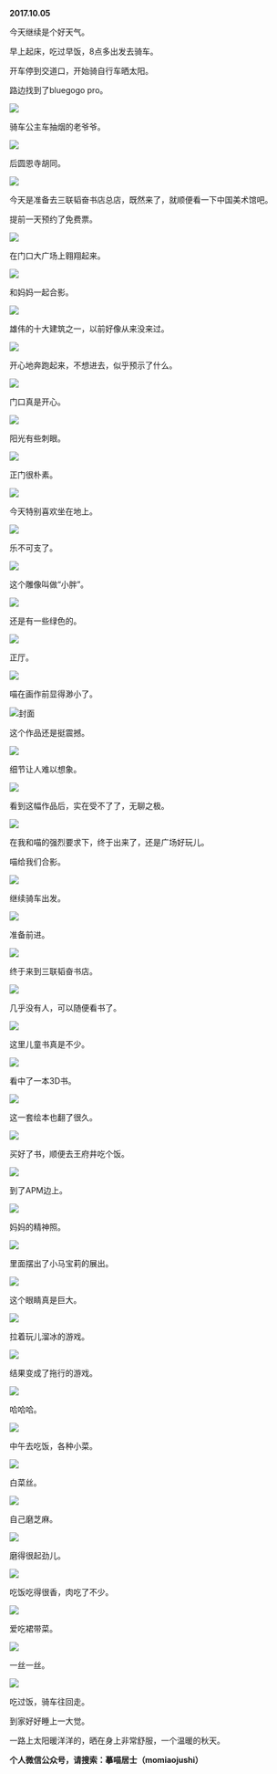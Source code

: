 
          
**2017.10.05**

今天继续是个好天气。

早上起床，吃过早饭，8点多出发去骑车。

开车停到交道口，开始骑自行车晒太阳。

路边找到了bluegogo pro。


![](https://mmbiz.qlogo.cn/mmbiz_jpg/uDI3FLln00ZEoUu7Q1349gI0bz1p0ZElYaVdLc9PWv2CcOdNaxNHOA4gTPiaZfpXNwhoj1k9D4ae0qlCZcL3CSA/0?wx_fmt=jpeg)


骑车公主车抽烟的老爷爷。


![](https://mmbiz.qlogo.cn/mmbiz_jpg/uDI3FLln00ZEoUu7Q1349gI0bz1p0ZEla1OC5GrJEwHrzYdV27RCF5xicM0cdHYc2rsW3WsJldzYTHQMGPMpfZw/0?wx_fmt=jpeg)


后圆恩寺胡同。


![](https://mmbiz.qlogo.cn/mmbiz_jpg/uDI3FLln00ZEoUu7Q1349gI0bz1p0ZEl3QH72eGjaQF4WKAY9VhentQqARpExz4KotWdhzHiamLpraoEeIZLlUA/0?wx_fmt=jpeg)


今天是准备去三联韬奋书店总店，既然来了，就顺便看一下中国美术馆吧。

提前一天预约了免费票。


![](https://mmbiz.qlogo.cn/mmbiz_jpg/uDI3FLln00ZEoUu7Q1349gI0bz1p0ZElgAg0iaVndz4ibwK4RX1QmOKj6DibUr3ZgVQzjvw5OPc1DEDsyYRuP55MA/0?wx_fmt=jpeg)


在门口大广场上翱翔起来。


![](https://mmbiz.qlogo.cn/mmbiz_jpg/uDI3FLln00ZEoUu7Q1349gI0bz1p0ZEldjkCiaFH4KYFeXibWu3rBCzgiaibBt7XQsoHwHkU6f3ntXV1Aquzn3ib5wg/0?wx_fmt=jpeg)


和妈妈一起合影。


![](https://mmbiz.qlogo.cn/mmbiz_jpg/uDI3FLln00ZEoUu7Q1349gI0bz1p0ZElufkekqk0T3tl5noQGticNrkkxyxDTgzGDcPNFyZUrfuXrIlFgzJZayQ/0?wx_fmt=jpeg)


雄伟的十大建筑之一，以前好像从来没来过。


![](https://mmbiz.qlogo.cn/mmbiz_jpg/uDI3FLln00ZEoUu7Q1349gI0bz1p0ZElz7mibjGmWurgOzdQu1c8WskHKFbxWficQFaDOibl72ibU0q0ibVe5tqnKRQ/0?wx_fmt=jpeg)


开心地奔跑起来，不想进去，似乎预示了什么。


![](https://mmbiz.qlogo.cn/mmbiz_jpg/uDI3FLln00ZEoUu7Q1349gI0bz1p0ZElJXmnvviaUhgKfcISOF8LXOmkE4s1HevkThXRgNcUXFrGNH67x99xR9Q/0?wx_fmt=jpeg)


门口真是开心。


![](https://mmbiz.qlogo.cn/mmbiz_jpg/uDI3FLln00ZEoUu7Q1349gI0bz1p0ZElobpUxVSV4AIuulqiaYHuibFu3MxvpUYObNPlH4oekpIIWJHm4A8iccdtg/0?wx_fmt=jpeg)


阳光有些刺眼。


![](https://mmbiz.qlogo.cn/mmbiz_jpg/uDI3FLln00ZEoUu7Q1349gI0bz1p0ZEl7vQtK4zCM8iadRF6MpAbxhyvOrFaFsIZ1IPQwia5WWQvLmh70Bkc951A/0?wx_fmt=jpeg)


正门很朴素。


![](https://mmbiz.qlogo.cn/mmbiz_jpg/uDI3FLln00ZEoUu7Q1349gI0bz1p0ZElH6lvEYYQHn7zWLyia4B1AaJDLWQETfNnDQqv4Mr65j7Ticq5iaGGfvfFQ/0?wx_fmt=jpeg)


今天特别喜欢坐在地上。


![](https://mmbiz.qlogo.cn/mmbiz_jpg/uDI3FLln00ZEoUu7Q1349gI0bz1p0ZElm6FcFeiah6Yyl74olON8IQbbH1ckatEHPHCWRDHzSB9C4pjWZjdqUqg/0?wx_fmt=jpeg)


乐不可支了。


![](https://mmbiz.qlogo.cn/mmbiz_jpg/uDI3FLln00ZEoUu7Q1349gI0bz1p0ZEldZJwmibZnEjLcgZUwty8dibehJNs4svmLZltVOItTZmJGwpD9PnETDUw/0?wx_fmt=jpeg)


这个雕像叫做“小胖”。


![](https://mmbiz.qlogo.cn/mmbiz_jpg/uDI3FLln00ZEoUu7Q1349gI0bz1p0ZElKbLO9ts5rZX1wET1Rtf59qBe3Eofiaj1QvIM9Nptqnxpb51ibic095vOA/0?wx_fmt=jpeg)


还是有一些绿色的。


![](https://mmbiz.qlogo.cn/mmbiz_jpg/uDI3FLln00ZEoUu7Q1349gI0bz1p0ZElLM6QhUXT5sa2UBMceBmuqqcDIlvyfX8eJW9nOmtOyB2BISCib3rwupg/0?wx_fmt=jpeg)


正厅。


![](https://mmbiz.qlogo.cn/mmbiz_jpg/uDI3FLln00ZEoUu7Q1349gI0bz1p0ZElIguHXtgHpOb384Fa0s7aicnfSnp5OVQJb5X5jORuS1TJgd1ic2QG2Dibg/0?wx_fmt=jpeg)


喵在画作前显得渺小了。


![](https://mmbiz.qlogo.cn/mmbiz_jpg/uDI3FLln00ZEoUu7Q1349gI0bz1p0ZElXc38J595bhCAJka7rRLJ1ffiakibhFZ2YfpH5Rib6lrOKRfAbZbVBPLPw/0?wx_fmt=jpeg)封面


这个作品还是挺震撼。


![](https://mmbiz.qlogo.cn/mmbiz_jpg/uDI3FLln00ZEoUu7Q1349gI0bz1p0ZElMcdCv0q5CjcXRRW44wDs3zv8XPJzT2fMJTtiaQ8wjh2Zynujicibs7ZLA/0?wx_fmt=jpeg)


细节让人难以想象。


![](https://mmbiz.qlogo.cn/mmbiz_jpg/uDI3FLln00ZEoUu7Q1349gI0bz1p0ZElsr5P3p9ygCCQaak3IgbCpIvZfz9iabibef6YLANtDOicgicGEbNzXOHMHw/0?wx_fmt=jpeg)


看到这幅作品后，实在受不了了，无聊之极。


![](https://mmbiz.qlogo.cn/mmbiz_jpg/uDI3FLln00ZEoUu7Q1349gI0bz1p0ZElngyCCgGIoLZMRia0Mq4ibPgyN4K9ljZCI4Gh9EIb2mPdib6yE8XtlRZvA/0?wx_fmt=jpeg)


在我和喵的强烈要求下，终于出来了，还是广场好玩儿。

喵给我们合影。


![](https://mmbiz.qlogo.cn/mmbiz_jpg/uDI3FLln00ZEoUu7Q1349gI0bz1p0ZEl34yDGAic3t6HTvQ18KyKJz6I8WeibuvQzkP2Q3LsuIVYw9s8poFZIojQ/0?wx_fmt=jpeg)


继续骑车出发。


![](https://mmbiz.qlogo.cn/mmbiz_jpg/uDI3FLln00ZEoUu7Q1349gI0bz1p0ZEl74dW53NibP4pibdBfoDGngGeLduPTU04okV1qB1icL999Kh29hcLVb56Q/0?wx_fmt=jpeg)


准备前进。


![](https://mmbiz.qlogo.cn/mmbiz_jpg/uDI3FLln00ZEoUu7Q1349gI0bz1p0ZElKQKJpialdBveRH75fvCJ92y1JsmdavWBkpH0Z97hCRZxU6JPBeWA9ow/0?wx_fmt=jpeg)


终于来到三联韬奋书店。


![](https://mmbiz.qlogo.cn/mmbiz_jpg/uDI3FLln00ZEoUu7Q1349gI0bz1p0ZElt4DGEnG5nP1YpkmPRMO8dRZNnMbzvnPqGeRxWNbvV5XX6bC7OaChyw/0?wx_fmt=jpeg)


几乎没有人，可以随便看书了。


![](https://mmbiz.qlogo.cn/mmbiz_jpg/uDI3FLln00ZEoUu7Q1349gI0bz1p0ZEl4UaPbJ9X4KMefYEsp7HPH469X9QZbvvyriasiaIJq6FWEkVd3of1oCcg/0?wx_fmt=jpeg)


这里儿童书真是不少。


![](https://mmbiz.qlogo.cn/mmbiz_jpg/uDI3FLln00ZEoUu7Q1349gI0bz1p0ZElG4ibIpxGHObha8V2AZ88ZdmXk7h3M8pmTRJS8o1iafiaNs1nMf576nKyA/0?wx_fmt=jpeg)


看中了一本3D书。


![](https://mmbiz.qlogo.cn/mmbiz_jpg/uDI3FLln00ZEoUu7Q1349gI0bz1p0ZElOplsGqdcrfKeMyygGToAM6cJZy6cJR8GTJecLIN58juhL9ZbuqVic8w/0?wx_fmt=jpeg)


这一套绘本也翻了很久。


![](https://mmbiz.qlogo.cn/mmbiz_jpg/uDI3FLln00ZEoUu7Q1349gI0bz1p0ZEl02hmoTXpuZGew4jI6I0E0NtK8BIf8EFvicWs9ZIsT5EAlPhoq2Y3NdA/0?wx_fmt=jpeg)


买好了书，顺便去王府井吃个饭。


![](https://mmbiz.qlogo.cn/mmbiz_jpg/uDI3FLln00ZEoUu7Q1349gI0bz1p0ZElOibL7icgEjUZvG84AMWqEUDLlKOVPlTKQGjicFwA7bEmN8sGrP3FuJheQ/0?wx_fmt=jpeg)


到了APM边上。


![](https://mmbiz.qlogo.cn/mmbiz_jpg/uDI3FLln00ZEoUu7Q1349gI0bz1p0ZEl2yEeuQ5icuPic7Aqib6qLoYGDahZHXcpiacIloPv1Tnses0B2kZ1YvgibBw/0?wx_fmt=jpeg)


妈妈的精神照。


![](https://mmbiz.qlogo.cn/mmbiz_jpg/uDI3FLln00ZEoUu7Q1349gI0bz1p0ZElkXHHicNzfic5AANx8a9GodtsbAjicoPY2rkU8pOcOJHHnEKV4eLXwh4Rw/0?wx_fmt=jpeg)


里面摆出了小马宝莉的展出。


![](https://mmbiz.qlogo.cn/mmbiz_jpg/uDI3FLln00ZEoUu7Q1349gI0bz1p0ZElbXKYdcLa5u6mrflbCZlgQVpQGgVib0qO09N2ibicUg0ed7xwANylsOPhQ/0?wx_fmt=jpeg)


这个眼睛真是巨大。


![](https://mmbiz.qlogo.cn/mmbiz_jpg/uDI3FLln00ZEoUu7Q1349gI0bz1p0ZElXEk2yAfFGQbgStPk3JeAc5SyVEs2BooDzichTBuIhiacIlTIhm3TfQpQ/0?wx_fmt=jpeg)


拉着玩儿溜冰的游戏。


![](https://mmbiz.qlogo.cn/mmbiz_jpg/uDI3FLln00ZEoUu7Q1349gI0bz1p0ZElEVGrVnZObBdZSBtWyiauibCUTTtBGraolQLZfib1eme3LzRlsljdictlDQ/0?wx_fmt=jpeg)


结果变成了拖行的游戏。


![](https://mmbiz.qlogo.cn/mmbiz_jpg/uDI3FLln00ZEoUu7Q1349gI0bz1p0ZElpJPcFtibvqvHLmhsibGNEFs3icv4Jhgn5hMarS8sygEabmgr67p3q6ndw/0?wx_fmt=jpeg)


哈哈哈。


![](https://mmbiz.qlogo.cn/mmbiz_jpg/uDI3FLln00ZEoUu7Q1349gI0bz1p0ZElkRqEwsmpHrCt0Kko8rQGHvjpWhCicb9bdrpA7xD2SyV97icbprluqdOA/0?wx_fmt=jpeg)


中午去吃饭，各种小菜。


![](https://mmbiz.qlogo.cn/mmbiz_jpg/uDI3FLln00ZEoUu7Q1349gI0bz1p0ZElxaSnk3brQRhhUcUsBvpokrlKcP8o1CgBBfA2ibFxy2vwOC32xffp7Sg/0?wx_fmt=jpeg)


白菜丝。


![](https://mmbiz.qlogo.cn/mmbiz_jpg/uDI3FLln00ZEoUu7Q1349gI0bz1p0ZEllG2wpfR4jL3C78Py2rjPiaNHcscBbPufpoNrw5gZL1reuGuIW6fLYrA/0?wx_fmt=jpeg)


自己磨芝麻。


![](https://mmbiz.qlogo.cn/mmbiz_jpg/uDI3FLln00ZEoUu7Q1349gI0bz1p0ZElXsxGiaAqBHwnZKxI6yCibvjrEpM1x5yF7f879AaYwIyNXlTzlQJT0e6A/0?wx_fmt=jpeg)


磨得很起劲儿。


![](https://mmbiz.qlogo.cn/mmbiz_jpg/uDI3FLln00ZEoUu7Q1349gI0bz1p0ZEl0PicuCWs6XOtA5mwY5c4rj6UicIHuibmiaQ67DiczTAUavBhYY0ibVY9JRlw/0?wx_fmt=jpeg)


吃饭吃得很香，肉吃了不少。


![](https://mmbiz.qlogo.cn/mmbiz_jpg/uDI3FLln00ZEoUu7Q1349gI0bz1p0ZElVYGommAj4xy8AMxuyqQrZ7zzsNicmYD3ibfoQIs16Z8c0ghiaGvNAkNHQ/0?wx_fmt=jpeg)


爱吃裙带菜。


![](https://mmbiz.qlogo.cn/mmbiz_jpg/uDI3FLln00ZEoUu7Q1349gI0bz1p0ZElibfC7qRbCY1oibmPjCsFQ6jYf14oW9dcfUHg9afSM4Lt4ZEkKw0FlAbw/0?wx_fmt=jpeg)


一丝一丝。


![](https://mmbiz.qlogo.cn/mmbiz_jpg/uDI3FLln00ZEoUu7Q1349gI0bz1p0ZElSgcgE3LPBSbeICeCN5FwC7QyVtZvy4Uueia7cTIACExQGkh3vLFN0GA/0?wx_fmt=jpeg)


吃过饭，骑车往回走。

到家好好睡上一大觉。

一路上太阳暖洋洋的，晒在身上非常舒服，一个温暖的秋天。


**个人微信公众号，请搜索：摹喵居士（momiaojushi）**

        